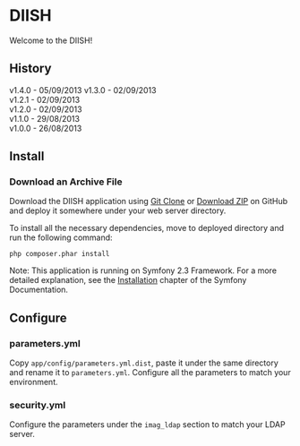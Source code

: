 DIISH
========================

Welcome to the DIISH!

History
----------------------------------
v1.4.0 - 05/09/2013
v1.3.0 - 02/09/2013  
v1.2.1 - 02/09/2013  
v1.2.0 - 02/09/2013  
v1.1.0 - 29/08/2013  
v1.0.0 - 26/08/2013  


Install
----------------------------------
### Download an Archive File

Download the DIISH application using [Git Clone][1] or [Download ZIP][2] on GitHub and deploy it somewhere under your web server directory.

To install all the necessary dependencies, move to deployed directory and run the following command:

    php composer.phar install

Note: This application is running on Symfony 2.3 Framework. For a more detailed explanation, see the [Installation][3] chapter of the Symfony Documentation.


Configure
----------------------------------
### parameters.yml
Copy `app/config/parameters.yml.dist`, paste it under the same directory and rename it to `parameters.yml`.
Configure all the parameters to match your environment.


### security.yml
Configure the parameters under the `imag_ldap` section to match your LDAP server.


[1]:  https://github.com/toconuts/DIISH.git
[2]:  https://github.com/toconuts/DIISH/archive/develop.zip
[3]:  http://symfony.com/doc/2.3/book/installation.html

